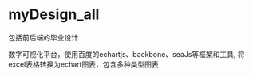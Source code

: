 # myDesign_all
包括前后端的毕业设计

数字可视化平台，使用百度的echartjs、backbone、seaJs等框架和工具,
将excel表格转换为echart图表，包含多种类型图表

